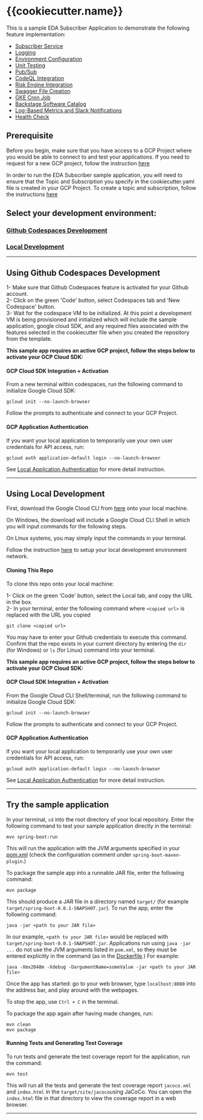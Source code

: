 # {{cookiecutter.name}}

This is a sample EDA Subscriber Application to demonstrate the following feature implementation:
- [Subscriber Service](docs/subscriber-service.md)
- [Logging](docs/logging-java.md) 
- [Environment Configuration](docs/env-config.md)
- [Unit Testing](docs/unit-tests-java.md)
- [Pub/Sub](docs/pub-sub.md)
- [CodeQL Integration](docs/codeql.md)
- [Risk Engine Integration](docs/risk-engine.md)
- [Swagger File Creation](docs/swagger-creation.md)
- [GKE Cron Job](docs/gke-cron-job.md)
- [Backstage Software Catalog](docs/backstage-catalog.md) 
- [Log-Based Metrics and Slack Notifications](docs/log-metrics.md)
- [Health Check](docs/healthcheck.md)

## Prerequisite
Before you begin, make sure that you have access to a GCP Project where you would be able to connect to and test your applications. If you need to request for a new GCP project, follow the instruction [here]( https://onboard.cloudapps.telus.com/onboard/home )

In order to run the EDA Subscriber sample application, you will need to ensure that the Topic and Subscription you specify in the cookiecutter.yaml file is created in your GCP Project. To create a topic and subscription, follow the instructions [here](docs/pub-sub.md)

## Select your development environment:  

### [Github Codespaces Development](#using-github-codespaces-development)  
### [Local Development](#using-local-development)  
___
## **Using Github Codespaces Development** 

1- Make sure that Github Codespaces feature is activated for your Github account.  
2- Click on the green 'Code' button, select Codespaces tab and 'New Codespace' button.  
3- Wait for the codespace VM to be initialized. At this point a development VM is being provisioned and initialized which will include the sample application, google cloud SDK, and any required files associated with the features selected in the cookiecutter file when you created the repository from the template.  

**This sample app requires an active GCP project, follow the steps below to activate your GCP Cloud SDK:**

#### **GCP Cloud SDK Integration + Activation**
From a new terminal within codespaces, run the following command to initialize Google Cloud SDK:

    gcloud init --no-launch-browser

Follow the prompts to authenticate and connect to your GCP Project.

#### **GCP Application Authentication**
If you want your local application to temporarily use your own user credentials for API access, run:  

    gcloud auth application-default login --no-launch-browser

See [Local Application Authentication](https://cloud.google.com/sdk/gcloud/reference/auth/application-default/login) for more detail instruction.
___

## **Using Local Development**
First, download the Google Cloud CLI from [here](https://cloud.google.com/sdk/docs/install) onto your local machine.

On Windows, the download will include a Google Cloud CLI Shell in which you will input commands for the following steps.

On Linux systems, you may simply input the commands in your terminal.

Follow the instruction [here](https://simplify.telus.com/docs/developer-docs/docs/guides/setting-up-your-local-development-environment-2Lo7y4qy7DezIYk1ltfykF.md) to setup your local development environment network.

#### **Cloning This Repo**
To clone this repo onto your local machine:

1- Click on the green 'Code' button, select the Local tab, and copy the URL in the box.   
2- In your terminal, enter the following command where `<copied url>` is replaced with the URL you copied

    git clone <copied url>

You may have to enter your Github credentials to execute this command. Confirm that the repo exists in your current
directory by entering the `dir` (for Windows) or `ls` (for Linux) command into your terminal.

**This sample app requires an active GCP project, follow the steps below to activate your GCP Cloud SDK:**

#### **GCP Cloud SDK Integration + Activation**
From the Google Cloud CLI Shell/terminal, run the following command to initialize Google Cloud SDK:

    gcloud init --no-launch-browser

Follow the prompts to authenticate and connect to your GCP Project.

#### **GCP Application Authentication**
If you want your local application to temporarily use your own user credentials for API access, run:  

    gcloud auth application-default login --no-launch-browser

See [Local Application Authentication](https://cloud.google.com/sdk/gcloud/reference/auth/application-default/login) for more detail instruction.
___

## **Try the sample application**

In your terminal, `cd` into the root directory of your local repository. Enter the following command to test your sample application directly in the terminal:

    mvn spring-boot:run

This will run the application with the JVM arguments specified in your [pom.xml](pom.xml) (check the configuration comment under `spring-boot-maven-plugin`.)

To package the sample app into a runnable JAR file, enter the following command:

    mvn package

This should produce a JAR file in a directory named `target/` (for example `target/spring-boot-0.0.1-SNAPSHOT.jar`). To run the app, enter the following command:

    java -jar <path to your JAR file>

In our example, `<path to your JAR file>` would be replaced with `target/spring-boot-0.0.1-SNAPSHOT.jar`.
Applications run using `java -jar ...` do not use the JVM arguments listed in `pom.xml`, so they must be entered explicitly in the command (as in the
[Dockerfile](Dockerfile).) For example:

    java -Xmx2048m -Xdebug -DargumentName=someValue -jar <path to your JAR file>

Once the app has started: go to your web browser, type `localhost:8080` into the address bar, and play around with the webpages.

To stop the app, use `Ctrl + C` in the terminal.

To package the app again after having made changes, run:

    mvn clean
    mvn package

#### **Running Tests and Generating Test Coverage**

To run tests and generate the test coverage report for the application, run the command:
```
mvn test
```

This will run all the tests and generate the test coverage report `jacoco.xml` and `index.html` in the `target/site/jacoco`using JaCoCo. You can open the `index.html` file in that directory to view the coverage report in a web browser.


___